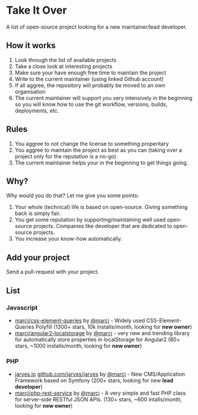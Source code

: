 # Take It Over

A list of open-source project looking for a new maintainer/lead developer.

## How it works

1. Look through the list of available projects
2. Take a close look at interesting projects
3. Make sure your have enough free time to maintain the project
4. Write to the current maintainer (using linked Github account)
5. If all aggree, the repository will probably be moved to an own organisation
6. The current maintainer will support you very intensively in the beginning so you will know how to use the git workflow, versions, builds, deployments, etc.


## Rules

1. You aggree to not change the license to something properitary
2. You aggree to maintain the project as best as you can (taking over a project only for the reputation is a no-go)
3. The current maintainer helps your in the beginning to get things going.

## Why?

Why would you do that? Let me give you some points:

1. Your whole (technical) life is based on open-source. Giving something back is simply fair.
2. You get some reputation by supporting/maintaining well used open-source projects. Companies like developer that are dedicated to open-source projects.
3. You increase your know-how automatically.

## Add your project

Send a pull-request with your project.

## List

 
### Javascript

* [marcj/css-element-queries](https://github.com/marcj/css-element-queries) by [@marcj](https://github.com/marcj) -
Widely used CSS-Element-Queries Polyfill (1300+ stars, 10k installs/month, looking for **new owner**)
* [marcj/angular2-localstorage](https://github.com/marcj/angular2-localstorage) by [@marcj](https://github.com/marcj) -
very new and trending library for automatically store properties in localStorage for Angular2 (80+ stars, ~1000 installs/month, looking for **new owner**)

### PHP

* [jarves.io](http://jarves.io) [github.com/jarves/jarves](https://github.com/jarves/jarves) by [@marcj](https://github.com/marcj) - 
New CMS/Application Framework based on Symfony (200+ stars, looking for new **lead developer**)
* [marcj/php-rest-service](https://github.com/marcj/php-rest-service) by [@marcj](https://github.com/marcj) -
A very simple and fast PHP class for server-side RESTful JSON APIs. (130+ stars, ~600 intalls/month, looking for **new owner**)
